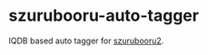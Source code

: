 # szurubooru-auto-tagger

IQDB based auto tagger for [szurubooru2](https://github.com/rr-/szurubooru).
